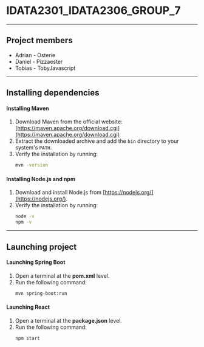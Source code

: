 # IDATA2301_IDATA2306_GROUP_7

---

## Project members
- Adrian - Osterie
- Daniel - Pizzaester
- Tobias - TobyJavascript

---

## Installing dependencies

#### Installing Maven
1. Download Maven from the official website: [https://maven.apache.org/download.cgi](https://maven.apache.org/download.cgi)
2. Extract the downloaded archive and add the `bin` directory to your system's `PATH`.
3. Verify the installation by running:
   ```sh
   mvn -version
   ```

#### Installing Node.js and npm
1. Download and install Node.js from [https://nodejs.org/](https://nodejs.org/).
2. Verify the installation by running:
   ```sh
   node -v
   npm -v
   ```

---

## Launching project

#### Launching Spring Boot
1. Open a terminal at the **pom.xml** level.
2. Run the following command:
   ```sh
   mvn spring-boot:run
   ```

#### Launching React
1. Open a terminal at the **package.json** level.
2. Run the following command:
   ```sh
   npm start
   